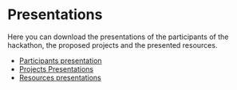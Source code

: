 # Presentations

Here you can download the presentations of the participants of the hackathon, the proposed projects and the presented resources.

- [Participants presentation](Participants_presentation.pdf)
- [Projects Presentations](project_presentations.pdf)
- [Resources presentations](Resource_presentations.pdf)
